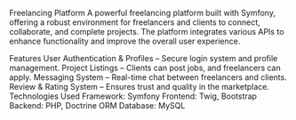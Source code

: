 Freelancing Platform
A powerful freelancing platform built with Symfony, offering a robust environment for freelancers and clients to connect, collaborate, and complete projects. The platform integrates various APIs to enhance functionality and improve the overall user experience.

Features
User Authentication & Profiles – Secure login system and profile management.
Project Listings – Clients can post jobs, and freelancers can apply.
Messaging System – Real-time chat between freelancers and clients.
Review & Rating System – Ensures trust and quality in the marketplace.
Technologies Used
Framework: Symfony
Frontend: Twig, Bootstrap
Backend: PHP, Doctrine ORM
Database: MySQL 
